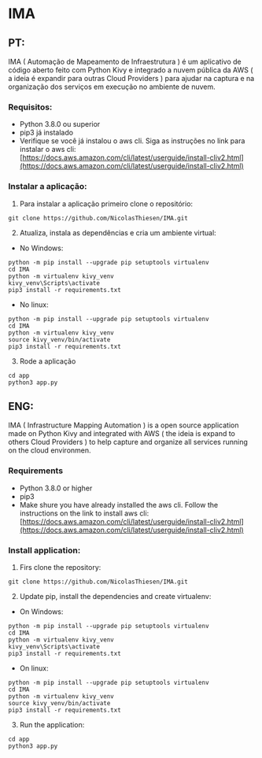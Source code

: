 # IMA

## PT: 
IMA ( Automação de Mapeamento de Infraestrutura ) é um aplicativo de código aberto feito com Python Kivy e integrado a nuvem pública da AWS ( a ideia é expandir para outras Cloud Providers ) para ajudar na captura e na organização dos serviços em execução no ambiente de nuvem.

### Requisitos:
- Python 3.8.0 ou superior
- pip3 já instalado
- Verifique se você já instalou o aws cli. Siga as instruções no link para instalar o aws cli: [https://docs.aws.amazon.com/cli/latest/userguide/install-cliv2.html](https://docs.aws.amazon.com/cli/latest/userguide/install-cliv2.html)

### Instalar a aplicação:
1. Para instalar a aplicação primeiro clone o repositório:
```git
git clone https://github.com/NicolasThiesen/IMA.git
```
2. Atualiza, instala as dependências e cria um ambiente virtual:

- No Windows:
```shell
python -m pip install --upgrade pip setuptools virtualenv
cd IMA
python -m virtualenv kivy_venv
kivy_venv\Scripts\activate
pip3 install -r requirements.txt
```
- No linux:
```shell
python -m pip install --upgrade pip setuptools virtualenv
cd IMA
python -m virtualenv kivy_venv
source kivy_venv/bin/activate
pip3 install -r requirements.txt
```

3. Rode a aplicação
```shell
cd app
python3 app.py
```

## ENG: 
IMA ( Infrastructure Mapping Automation ) is a open source application made on Python Kivy and integrated with AWS ( the ideia is expand to others Cloud Providers ) to help capture and organize all services running on the cloud environmen.  

### Requirements
- Python 3.8.0 or higher
- pip3
- Make shure you have already installed the aws cli. Follow the instructions on the link to install aws cli: [https://docs.aws.amazon.com/cli/latest/userguide/install-cliv2.html](https://docs.aws.amazon.com/cli/latest/userguide/install-cliv2.html)

### Install application:

1. Firs clone the repository:
```git
git clone https://github.com/NicolasThiesen/IMA.git
```
2. Update pip, install the dependencies and create virtualenv:

- On Windows:
```shell
python -m pip install --upgrade pip setuptools virtualenv
cd IMA
python -m virtualenv kivy_venv
kivy_venv\Scripts\activate
pip3 install -r requirements.txt
```
- On linux:
```shell
python -m pip install --upgrade pip setuptools virtualenv
cd IMA
python -m virtualenv kivy_venv
source kivy_venv/bin/activate
pip3 install -r requirements.txt
```
3. Run the application:
```shell
cd app
python3 app.py
```
